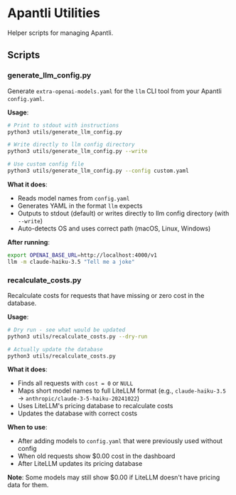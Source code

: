 # Apantli Utilities

Helper scripts for managing Apantli.

## Scripts

### generate_llm_config.py

Generate `extra-openai-models.yaml` for the `llm` CLI tool from your Apantli `config.yaml`.

**Usage**:

```bash
# Print to stdout with instructions
python3 utils/generate_llm_config.py

# Write directly to llm config directory
python3 utils/generate_llm_config.py --write

# Use custom config file
python3 utils/generate_llm_config.py --config custom.yaml
```

**What it does**:
- Reads model names from `config.yaml`
- Generates YAML in the format `llm` expects
- Outputs to stdout (default) or writes directly to llm config directory (with `--write`)
- Auto-detects OS and uses correct path (macOS, Linux, Windows)

**After running**:
```bash
export OPENAI_BASE_URL=http://localhost:4000/v1
llm -m claude-haiku-3.5 "Tell me a joke"
```

### recalculate_costs.py

Recalculate costs for requests that have missing or zero cost in the database.

**Usage**:

```bash
# Dry run - see what would be updated
python3 utils/recalculate_costs.py --dry-run

# Actually update the database
python3 utils/recalculate_costs.py
```

**What it does**:
- Finds all requests with `cost = 0` or `NULL`
- Maps short model names to full LiteLLM format (e.g., `claude-haiku-3.5` → `anthropic/claude-3-5-haiku-20241022`)
- Uses LiteLLM's pricing database to recalculate costs
- Updates the database with correct costs

**When to use**:
- After adding models to `config.yaml` that were previously used without config
- When old requests show $0.00 cost in the dashboard
- After LiteLLM updates its pricing database

**Note**: Some models may still show $0.00 if LiteLLM doesn't have pricing data for them.
